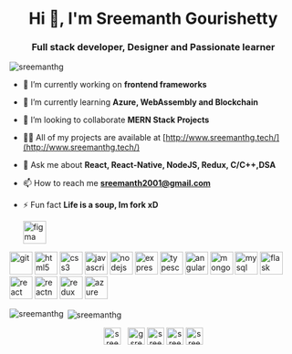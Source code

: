 <h1 align="center">Hi 👋, I'm Sreemanth Gourishetty</h1>
<h3 align="center">Full stack developer, Designer and Passionate learner</h3>

<p align="left"> <img src="https://komarev.com/ghpvc/?username=sreemanthg" alt="sreemanthg" /> </p>

- 🔭 I’m currently working on **frontend frameworks**

- 🌱 I’m currently learning **Azure, WebAssembly and Blockchain**

- 👯 I’m looking to collaborate **MERN Stack Projects**

- 👨‍💻 All of my projects are available at [http://www.sreemanthg.tech/](http://www.sreemanthg.tech/)

- 💬 Ask me about **React, React-Native, NodeJS, Redux, C/C++,DSA**

- 📫 How to reach me **sreemanth2001@gmail.com**

- ⚡ Fun fact **Life is a soup, Im fork xD**

    <img src="https://www.vectorlogo.zone/logos/figma/figma-icon.svg" alt="figma" width="40" height="40"/> 
<img src="https://www.vectorlogo.zone/logos/git-scm/git-scm-icon.svg" alt="git" width="40" height="40"/> <img src="https://devicons.github.io/devicon/devicon.git/icons/html5/html5-original-wordmark.svg" alt="html5" width="40" height="40"/>
    <img src="https://devicons.github.io/devicon/devicon.git/icons/css3/css3-original-wordmark.svg" alt="css3" width="40" height="40"/> 
  <img src="https://devicons.github.io/devicon/devicon.git/icons/javascript/javascript-original.svg" alt="javascript" width="40" height="40"/>
  <img src="https://devicons.github.io/devicon/devicon.git/icons/nodejs/nodejs-original-wordmark.svg" alt="nodejs" width="40" height="40"/>
    <img src="https://devicons.github.io/devicon/devicon.git/icons/express/express-original-wordmark.svg" alt="express" width="40" height="40"/> 
    <img src="https://devicons.github.io/devicon/devicon.git/icons/typescript/typescript-original.svg" alt="typescript" width="40" height="40"/>
   <img src="https://devicons.github.io/devicon/devicon.git/icons/angularjs/angularjs-original.svg" alt="angularjs" width="40" height="40"/>
  <img src="https://devicons.github.io/devicon/devicon.git/icons/mongodb/mongodb-original-wordmark.svg" alt="mongodb" width="40" height="40"/> 
  <img src="https://devicons.github.io/devicon/devicon.git/icons/mysql/mysql-original-wordmark.svg" alt="mysql" width="40" height="40"/>
    <img src="https://www.vectorlogo.zone/logos/pocoo_flask/pocoo_flask-icon.svg" alt="flask" width="40" height="40"/> 
 <img src="https://devicons.github.io/devicon/devicon.git/icons/react/react-original-wordmark.svg" alt="react" width="40" height="40"/> 
  <img src="https://reactnative.dev/img/header_logo.svg" alt="reactnative" width="40" height="40"/> 
  <img src="https://devicons.github.io/devicon/devicon.git/icons/redux/redux-original.svg" alt="redux" width="40" height="40"/> 
<img src="https://www.vectorlogo.zone/logos/microsoft_azure/microsoft_azure-icon.svg" alt="azure" width="40" height="40"/> 

<p style="margin-top:3px"><img align="left" src="https://github-readme-stats.vercel.app/api/top-langs/?username=sreemanthg&layout=compact&hide=html" alt="sreemanthg" /></p>

<p style="margin-top:3px">&nbsp;<img align="center" src="https://github-readme-stats.vercel.app/api?username=sreemanthg&show_icons=true" alt="sreemanthg" /></p>

<p align="center">
<a href="https://codepen.io/sreemanthg" target="blank"><img align="center" src="https://cdn.jsdelivr.net/npm/simple-icons@3.0.1/icons/codepen.svg" alt="sreemanthg" height="30" width="30" /></a>
  &nbsp;
<a href="https://twitter.com/gsreemanth" target="blank"><img align="center" src="https://cdn.jsdelivr.net/npm/simple-icons@3.0.1/icons/twitter.svg" alt="gsreemanth" height="30" width="30" /></a>
<a href="https://linkedin.com/in/sreemanth gourishetty" target="blank"><img align="center" src="https://cdn.jsdelivr.net/npm/simple-icons@3.0.1/icons/linkedin.svg" alt="sreemanth gourishetty" height="30" width="30" /></a>
<a href="https://www.codechef.com/sreemanth" target="blank"><img align="center" src="https://cdn.jsdelivr.net/npm/simple-icons@3.1.0/icons/codechef.svg" alt="sreemanth" height="30" width="30" /></a>
<a href="https://www.leetcode.com/sreemanth14" target="blank"><img align="center" src="https://cdn.jsdelivr.net/npm/simple-icons@3.0.1/icons/leetcode.svg" alt="sreemanth14" height="30" width="30" /></a>
</p>
